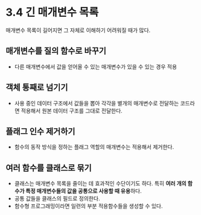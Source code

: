 # 3.4 긴 매개변수 목록

매개변수 목록이 길어지면 그 자체로 이해하기 어려워질 때가 많다.

## 매개변수를 질의 함수로 바꾸기

- 다른 매개변수에서 값을 얻어올 수 있는 매개변수가 있을 수 있는 경우 적용

## 객체 통째로 넘기기

- 사용 중인 데이터 구조에서 값들을 뽑아 각각을 별개의 매개변수로 전달하는 코드라면 적용해서 원본 데이터 구조를 그대로 전달한다.

## 플래그 인수 제거하기

- 함수의 동작 방식을 정하는 플래그 역할의 매개변수는 적용해서 제거한다.

## 여러 함수를 클래스로 묶기

- 클래스는 매개변수 목록을 줄이는 데 효과적인 수단이기도 하다. 특히 **여러 개의 함수가 특정 매개변수들의 값을 공통으로 사용할 때 유용**하다.
- 공통 값들을 클래스의 필드로 정의한다.
- 함수형 프로그래밍이라면 일련의 부분 적용함수들을 생성할 수 있다.
